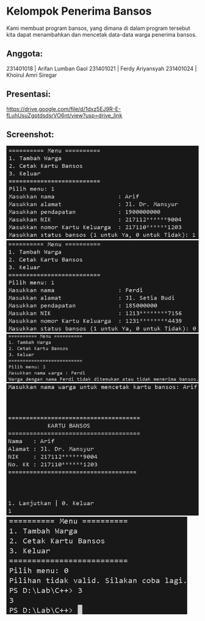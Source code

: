 # Kelompok Penerima Bansos
Kami membuat program bansos, yang dimana di dalam program tersebut kita dapat menambahkan dan mencetak data-data warga penerima bansos.

## Anggota:
231401018 | Arifan Lumban Gaol
231401021 | Ferdy Ariyansyah
231401024 | Khoirul Amri Siregar
##
## Presentasi:
https://drive.google.com/file/d/1dxz5EJ9R-E-fLuhUsuZgptdsdsrVO6nt/view?usp=drive_link
##
## Screenshot:
![alt text](https://github.com/arifanlgm/Lab-AP-5/blob/main/Screenshot_PenerimaBansos_1.png?raw=true)
![alt text](https://github.com/arifanlgm/Lab-AP-5/blob/main/Screenshot_PenerimaBansos_2.png?raw=true)
![alt text](https://github.com/arifanlgm/Lab-AP-5/blob/main/Screenshot_PenerimaBansos_3.png?raw=true)
![alt text](https://github.com/arifanlgm/Lab-AP-5/blob/main/Screenshot_PenerimaBansos_4.png?raw=true)
![alt text](https://github.com/arifanlgm/Lab-AP-5/blob/main/Screenshot_PenerimaBansos_5.png?raw=true)
